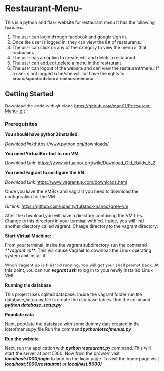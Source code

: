 # Restaurant-Menu-
This is a python and flask website for restaurant menu
It has the following features:
1. The user can login through facebook and google sign in.
2. Once the user is logged in, they can view the list of restaurants.
3. The user can click on any of the category to view the menu in that restaurant.
4. The user has an option to create,edit and delete a restaurant.
5. The user can add,edit,delete a menu in the restaurant
7. The user can logout of the website and can view the restaurant/menu. If a user is not logged in he/she will not have the      rights to create/update/delete a restaurant/menu


## Getting Started

Download the code with git clone https://github.com/mani11/Restaurant-Menu-.git

### Prerequisites

**You should have python3 installed.** 

_Download link_:https://www.python.org/downloads/

**You need VirtualBox tool to run VM.**

_Download Link_: https://www.virtualbox.org/wiki/Download_Old_Builds_5_2

**You need vagrant to configure the VM**

_Download Link_:https://www.vagrantup.com/downloads.html

Once you have the VMBox and vagrant you need to download the configuration for the VM

_Git link_: https://github.com/udacity/fullstack-nanodegree-vm

After the download,you will have a directory containing the VM files. Change to this directory in your terminal with cd. Inside, you will find another directory called vagrant. Change directory to the vagrant directory:

**Start Virtual Machine:**

From your terminal, inside the vagrant subdirectory, run the command _**vagrant up_**. This will cause Vagrant to download the Linux operating system and install it.

When vagrant up is finished running, you will get your shell prompt back. At this point, you can run _**vagrant ssh**_ to log in to your newly installed Linux VM!

**Running the database**

This project uses sqlite3 database.
Inside the vagrant folder run the database_setup.py file to create the database tables.
Run the command _**python database_setup.py**_


**Populate data**

Next, populate the database with some dummy data created in the lotsofmenus.py file
Run the command _**pythonlotsofmenus.py**_

**Run the website**

Next, run the application with _**python restaurant.py**_ command. This will start the server at port 5000.
Now from the browser visit _**localhost:5000/login**_ to land on the login page. To visit the home page visit _**localhost:5000/restaurant**_
or _**localhost:5000/**_


